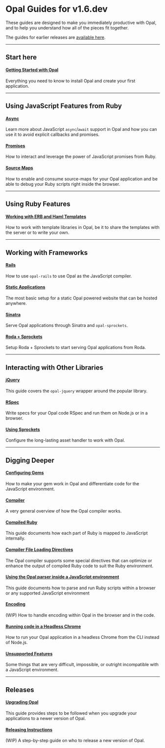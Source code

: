 # Opal Guides for v1.6.dev

These guides are designed to make you immediately productive with Opal, and to help you understand how all of the pieces fit together.

The guides for earlier releases are [available here](/docs).

---

## Start here

#### [Getting Started with Opal](etting_started.html)

Everything you need to know to install Opal and create your first application.

---

## Using JavaScript Features from Ruby

#### [Async](async.html)

Learn more about JavaScript `async`/`await` support in Opal and how you can use it to avoid explicit callbacks and promises.

#### [Promises](promises.html)

How to interact and leverage the power of JavaScript promises from Ruby.

#### [Source Maps](source_maps.html)

How to enable and consume source-maps for your Opal application and be able to debug your Ruby scripts right inside the browser.

---

## Using Ruby Features

#### [Working with ERB and Haml Templates](templates.html)

How to work with template libraries in Opal, be it to share the templates with the server or to write your own.

---

## Working with Frameworks

#### [Rails](rails.html)

How to use `opal-rails` to use Opal as the JavaScript compiler.

#### [Static Applications](static_applications.html)

The most basic setup for a static Opal powered website that can be hosted anywhere.

#### [Sinatra](sinatra.html)

Serve Opal applications through Sinatra and `opal-sprockets`.

#### [Roda + Sprockets](roda-sprockets.html)

Setup Roda + Sprockets to start serving Opal applications from Roda.

---

## Interacting with Other Libraries

#### [jQuery](jquery.html)

This guide covers the `opal-jquery` wrapper around the popular library.

#### [RSpec](rspec.html)

Write specs for your Opal code RSpec and run them on Node.js or in a browser.

#### [Using Sprockets](using_sprockets.html)

Configure the long-lasting asset handler to work with Opal.

---

## Digging Deeper

#### [Configuring Gems](configuring_gems.html)

How to make your gem work in Opal and differentiate code for the JavaScript environment.

#### [Compiler](compiler.html)

A very general overview of how the Opal compiler works.

#### [Compiled Ruby](compiled_ruby.html)

This guide documents how each part of Ruby is mapped to JavaScript internally.

#### [Compiler File Loading Directives](compiler_directives.html)

The Opal compiler supports some special directives that can optimize or
enhance the output of compiled Ruby code to suit the Ruby environment.

#### [Using the Opal parser inside a JavaScript environment](opal_parser.html)

This guide documents how to parse and run Ruby scripts within a browser or any supported JavaScript environment

#### [Encoding](encoding.html)

(WIP) How to handle encoding within Opal in the browser and in the code.

#### [Running code in a Headless Chrome](headless_chrome.html)

How to run your Opal application in a headless Chrome from the CLI instead of Node.js.

#### [Unsupported Features](unsupported_features.html)

Some things that are very difficult, impossible, or outright incompatible with a JavaScript environment.

---

## Releases

#### [Upgrading Opal](upgrading.html)

This guide provides steps to be followed when you upgrade your applications to a newer version of Opal.

#### [Releasing Instructions](releasing.html)

(WIP) A step-by-step guide on who to release a new version of Opal.

